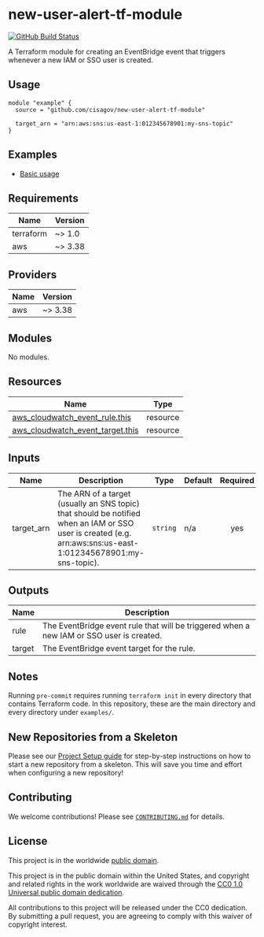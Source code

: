 # new-user-alert-tf-module #

[![GitHub Build Status](https://github.com/cisagov/new-user-alert-tf-module/workflows/build/badge.svg)](https://github.com/cisagov/new-user-alert-tf-module/actions)

A Terraform module for creating an EventBridge event that triggers
whenever a new IAM or SSO user is created.

## Usage ##

```hcl
module "example" {
  source = "github.com/cisagov/new-user-alert-tf-module"

  target_arn = "arn:aws:sns:us-east-1:012345678901:my-sns-topic"
}
```

## Examples ##

- [Basic usage](https://github.com/cisagov/new-user-alert-tf-module/tree/develop/examples/basic_usage)

## Requirements ##

| Name | Version |
|------|---------|
| terraform | ~> 1.0 |
| aws | ~> 3.38 |

## Providers ##

| Name | Version |
|------|---------|
| aws | ~> 3.38 |

## Modules ##

No modules.

## Resources ##

| Name | Type |
|------|------|
| [aws_cloudwatch_event_rule.this](https://registry.terraform.io/providers/hashicorp/aws/latest/docs/resources/cloudwatch_event_rule) | resource |
| [aws_cloudwatch_event_target.this](https://registry.terraform.io/providers/hashicorp/aws/latest/docs/resources/cloudwatch_event_target) | resource |

## Inputs ##

| Name | Description | Type | Default | Required |
|------|-------------|------|---------|:--------:|
| target\_arn | The ARN of a target (usually an SNS topic) that should be notified when an IAM or SSO user is created (e.g. arn:aws:sns:us-east-1:012345678901:my-sns-topic). | `string` | n/a | yes |

## Outputs ##

| Name | Description |
|------|-------------|
| rule | The EventBridge event rule that will be triggered when a new IAM or SSO user is created. |
| target | The EventBridge event target for the rule. |

## Notes ##

Running `pre-commit` requires running `terraform init` in every directory that
contains Terraform code. In this repository, these are the main directory and
every directory under `examples/`.

## New Repositories from a Skeleton ##

Please see our [Project Setup guide](https://github.com/cisagov/development-guide/tree/develop/project_setup)
for step-by-step instructions on how to start a new repository from
a skeleton. This will save you time and effort when configuring a
new repository!

## Contributing ##

We welcome contributions!  Please see [`CONTRIBUTING.md`](CONTRIBUTING.md) for
details.

## License ##

This project is in the worldwide [public domain](LICENSE).

This project is in the public domain within the United States, and
copyright and related rights in the work worldwide are waived through
the [CC0 1.0 Universal public domain
dedication](https://creativecommons.org/publicdomain/zero/1.0/).

All contributions to this project will be released under the CC0
dedication. By submitting a pull request, you are agreeing to comply
with this waiver of copyright interest.
